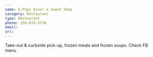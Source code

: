 ```yaml
---
name: G-Pops Diner & Sweet Shop
category: Restaurant
type: Restaurant
phone: 250-833-5730
email: 
url: 
---
```


Take-out & curbside pick-up, frozen meals and frozen soups. Check FB menu